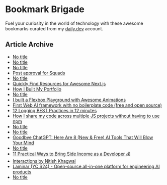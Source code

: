 # Bookmark Brigade
Fuel your curiosity in the world of technology with these awesome bookmarks curated from my [daily.dev](https://app.daily.dev/Anmol-Baranwal) account.

## Article Archive

<!-- DAILY-DEV-BOOKMARKS:START -->
- [No title](https://app.daily.dev/posts/LCR9fRosg?utm_source=rss&utm_medium=bookmarks&utm_campaign=iWZFqWGzJuZ3TMf4ZW9aZ)
- [No title](https://app.daily.dev/posts/GvNbaM9mG?utm_source=rss&utm_medium=bookmarks&utm_campaign=iWZFqWGzJuZ3TMf4ZW9aZ)
- [No title](https://app.daily.dev/posts/qX8KDJAkV?utm_source=rss&utm_medium=bookmarks&utm_campaign=iWZFqWGzJuZ3TMf4ZW9aZ)
- [Post approval for Squads](https://app.daily.dev/posts/nm2C5gvky?utm_source=rss&utm_medium=bookmarks&utm_campaign=iWZFqWGzJuZ3TMf4ZW9aZ)
- [No title](https://app.daily.dev/posts/oX1vBIyMl?utm_source=rss&utm_medium=bookmarks&utm_campaign=iWZFqWGzJuZ3TMf4ZW9aZ)
- [Quickly Find Resources for Awesome Next.js](https://app.daily.dev/posts/bXQwSII0J?utm_source=rss&utm_medium=bookmarks&utm_campaign=iWZFqWGzJuZ3TMf4ZW9aZ)
- [How I Built My Portfolio](https://app.daily.dev/posts/nYIAtmSfG?utm_source=rss&utm_medium=bookmarks&utm_campaign=iWZFqWGzJuZ3TMf4ZW9aZ)
- [No title](https://app.daily.dev/posts/UQA8Ze4sb?utm_source=rss&utm_medium=bookmarks&utm_campaign=iWZFqWGzJuZ3TMf4ZW9aZ)
- [I built a Flexbox Playground with Awesome Animations](https://app.daily.dev/posts/rq8I7OJvm?utm_source=rss&utm_medium=bookmarks&utm_campaign=iWZFqWGzJuZ3TMf4ZW9aZ)
- [First Web AI framework with no boilerplate code &lpar;free and open source&rpar;](https://app.daily.dev/posts/QA9ub7nR1?utm_source=rss&utm_medium=bookmarks&utm_campaign=iWZFqWGzJuZ3TMf4ZW9aZ)
- [12 Logging BEST Practices in 12 minutes](https://app.daily.dev/posts/X3bGw9VYO?utm_source=rss&utm_medium=bookmarks&utm_campaign=iWZFqWGzJuZ3TMf4ZW9aZ)
- [How I share my code across multiple JS projects without having to use npm](https://app.daily.dev/posts/6lqV8zmDL?utm_source=rss&utm_medium=bookmarks&utm_campaign=iWZFqWGzJuZ3TMf4ZW9aZ)
- [No title](https://app.daily.dev/posts/TDAuVp32G?utm_source=rss&utm_medium=bookmarks&utm_campaign=iWZFqWGzJuZ3TMf4ZW9aZ)
- [No title](https://app.daily.dev/posts/0IQZtjpwj?utm_source=rss&utm_medium=bookmarks&utm_campaign=iWZFqWGzJuZ3TMf4ZW9aZ)
- [Goodbye ChatGPT: Here Are 8 &lpar;New &amp; Free&rpar; AI Tools That Will Blow Your Mind](https://app.daily.dev/posts/2huwZxyhC?utm_source=rss&utm_medium=bookmarks&utm_campaign=iWZFqWGzJuZ3TMf4ZW9aZ)
- [No title](https://app.daily.dev/posts/ysjDySg4p?utm_source=rss&utm_medium=bookmarks&utm_campaign=iWZFqWGzJuZ3TMf4ZW9aZ)
- [11 Practical Ways to Bring Side Income as a Developer 💰](https://app.daily.dev/posts/o2aHAlplg?utm_source=rss&utm_medium=bookmarks&utm_campaign=iWZFqWGzJuZ3TMf4ZW9aZ)
- [Interactions by Nitish Khagwal](https://app.daily.dev/posts/Otvx6TtMo?utm_source=rss&utm_medium=bookmarks&utm_campaign=iWZFqWGzJuZ3TMf4ZW9aZ)
- [Laminar &lpar;YC S24&rpar; - Open-source all-in-one platform for engineering AI products](https://app.daily.dev/posts/rqkQhP43O?utm_source=rss&utm_medium=bookmarks&utm_campaign=iWZFqWGzJuZ3TMf4ZW9aZ)
- [No title](https://app.daily.dev/posts/5B9ShiWe5?utm_source=rss&utm_medium=bookmarks&utm_campaign=iWZFqWGzJuZ3TMf4ZW9aZ)
<!-- DAILY-DEV-BOOKMARKS:END -->
